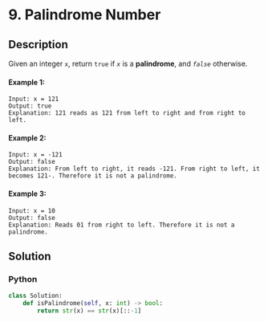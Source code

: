 # 9. Palindrome Number

## Description
Given an integer `x`, return `true` if *`x`* is a ****palindrome****, and *`false`* otherwise.

#### Example 1:
```
Input: x = 121
Output: true
Explanation: 121 reads as 121 from left to right and from right to left.
```

#### Example 2:
```
Input: x = -121
Output: false
Explanation: From left to right, it reads -121. From right to left, it becomes 121-. Therefore it is not a palindrome.
```

#### Example 3:
```
Input: x = 10
Output: false
Explanation: Reads 01 from right to left. Therefore it is not a palindrome.
```


## Solution

### Python
```python
class Solution:
    def isPalindrome(self, x: int) -> bool:
        return str(x) == str(x)[::-1]
```